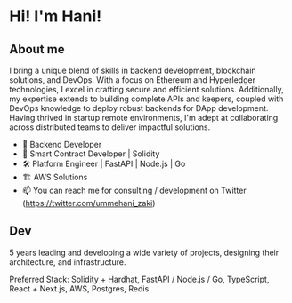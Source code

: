 # Hi! I'm Hani!

## About me

I bring a unique blend of skills in backend development, blockchain solutions, and DevOps. With a focus on Ethereum and Hyperledger technologies, I excel in crafting secure and efficient solutions. Additionally, my expertise extends to building complete APIs and keepers, coupled with DevOps knowledge to deploy robust backends for DApp development. Having thrived in startup remote environments, I'm adept at collaborating across distributed teams to deliver impactful solutions.
- 🌱 Backend Developer 
- 🔐 Smart Contract Developer | Solidity
- 🛠 Platform Engineer | FastAPI | Node.js | Go
- 🏗️ AWS Solutions
- 📫 You can reach me for consulting / development on Twitter (https://twitter.com/ummehani_zaki)

## Dev

5 years leading and developing a wide variety of projects, designing their architecture, and infrastructure.

Preferred Stack: Solidity + Hardhat, FastAPI / Node.js / Go, TypeScript, React + Next.js, AWS, Postgres, Redis
